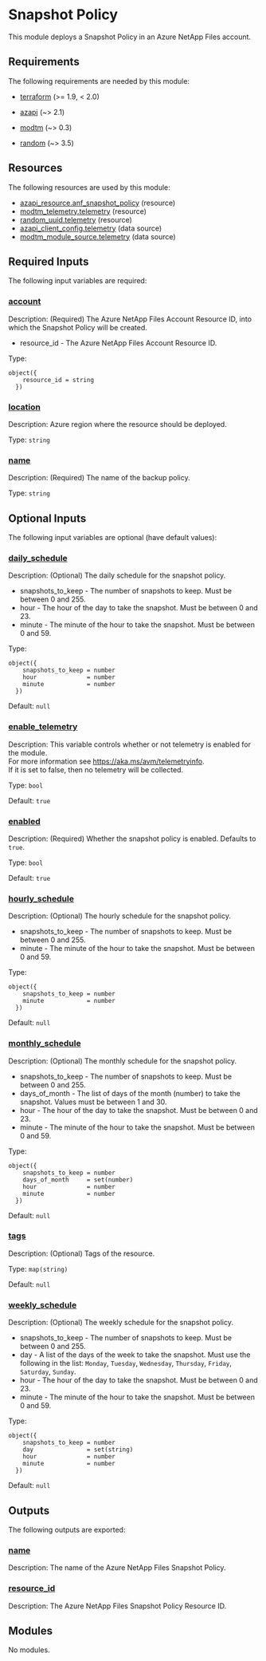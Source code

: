 <!-- BEGIN_TF_DOCS -->
# Snapshot Policy

This module deploys a Snapshot Policy in an Azure NetApp Files account.

<!-- markdownlint-disable MD033 -->
## Requirements

The following requirements are needed by this module:

- <a name="requirement_terraform"></a> [terraform](#requirement\_terraform) (>= 1.9, < 2.0)

- <a name="requirement_azapi"></a> [azapi](#requirement\_azapi) (~> 2.1)

- <a name="requirement_modtm"></a> [modtm](#requirement\_modtm) (~> 0.3)

- <a name="requirement_random"></a> [random](#requirement\_random) (~> 3.5)

## Resources

The following resources are used by this module:

- [azapi_resource.anf_snapshot_policy](https://registry.terraform.io/providers/azure/azapi/latest/docs/resources/resource) (resource)
- [modtm_telemetry.telemetry](https://registry.terraform.io/providers/azure/modtm/latest/docs/resources/telemetry) (resource)
- [random_uuid.telemetry](https://registry.terraform.io/providers/hashicorp/random/latest/docs/resources/uuid) (resource)
- [azapi_client_config.telemetry](https://registry.terraform.io/providers/azure/azapi/latest/docs/data-sources/client_config) (data source)
- [modtm_module_source.telemetry](https://registry.terraform.io/providers/azure/modtm/latest/docs/data-sources/module_source) (data source)

<!-- markdownlint-disable MD013 -->
## Required Inputs

The following input variables are required:

### <a name="input_account"></a> [account](#input\_account)

Description:   (Required) The Azure NetApp Files Account Resource ID, into which the Snapshot Policy will be created.

  - resource\_id - The Azure NetApp Files Account Resource ID.

Type:

```hcl
object({
    resource_id = string
  })
```

### <a name="input_location"></a> [location](#input\_location)

Description: Azure region where the resource should be deployed.

Type: `string`

### <a name="input_name"></a> [name](#input\_name)

Description: (Required) The name of the backup policy.

Type: `string`

## Optional Inputs

The following input variables are optional (have default values):

### <a name="input_daily_schedule"></a> [daily\_schedule](#input\_daily\_schedule)

Description:   (Optional) The daily schedule for the snapshot policy.

  - snapshots\_to\_keep - The number of snapshots to keep. Must be between 0 and 255.
  - hour              - The hour of the day to take the snapshot. Must be between 0 and 23.
  - minute            - The minute of the hour to take the snapshot. Must be between 0 and 59.

Type:

```hcl
object({
    snapshots_to_keep = number
    hour              = number
    minute            = number
  })
```

Default: `null`

### <a name="input_enable_telemetry"></a> [enable\_telemetry](#input\_enable\_telemetry)

Description: This variable controls whether or not telemetry is enabled for the module.  
For more information see <https://aka.ms/avm/telemetryinfo>.  
If it is set to false, then no telemetry will be collected.

Type: `bool`

Default: `true`

### <a name="input_enabled"></a> [enabled](#input\_enabled)

Description: (Required) Whether the snapshot policy is enabled. Defaults to `true`.

Type: `bool`

Default: `true`

### <a name="input_hourly_schedule"></a> [hourly\_schedule](#input\_hourly\_schedule)

Description:   (Optional) The hourly schedule for the snapshot policy.

  - snapshots\_to\_keep - The number of snapshots to keep. Must be between 0 and 255.
  - minute            - The minute of the hour to take the snapshot. Must be between 0 and 59.

Type:

```hcl
object({
    snapshots_to_keep = number
    minute            = number
  })
```

Default: `null`

### <a name="input_monthly_schedule"></a> [monthly\_schedule](#input\_monthly\_schedule)

Description:   (Optional) The monthly schedule for the snapshot policy.

  - snapshots\_to\_keep - The number of snapshots to keep. Must be between 0 and 255.
  - days\_of\_month     - The list of days of the month (number) to take the snapshot. Values must be between 1 and 30.
  - hour              - The hour of the day to take the snapshot. Must be between 0 and 23.
  - minute            - The minute of the hour to take the snapshot. Must be between 0 and 59.

Type:

```hcl
object({
    snapshots_to_keep = number
    days_of_month     = set(number)
    hour              = number
    minute            = number
  })
```

Default: `null`

### <a name="input_tags"></a> [tags](#input\_tags)

Description: (Optional) Tags of the resource.

Type: `map(string)`

Default: `null`

### <a name="input_weekly_schedule"></a> [weekly\_schedule](#input\_weekly\_schedule)

Description:   (Optional) The weekly schedule for the snapshot policy.

  - snapshots\_to\_keep - The number of snapshots to keep. Must be between 0 and 255.
  - day               - A list of the days of the week to take the snapshot. Must use the following in the list: `Monday`, `Tuesday`, `Wednesday`, `Thursday`, `Friday`, `Saturday`, `Sunday`.
  - hour              - The hour of the day to take the snapshot. Must be between 0 and 23.
  - minute            - The minute of the hour to take the snapshot. Must be between 0 and 59.

Type:

```hcl
object({
    snapshots_to_keep = number
    day               = set(string)
    hour              = number
    minute            = number
  })
```

Default: `null`

## Outputs

The following outputs are exported:

### <a name="output_name"></a> [name](#output\_name)

Description: The name of the Azure NetApp Files Snapshot Policy.

### <a name="output_resource_id"></a> [resource\_id](#output\_resource\_id)

Description: The Azure NetApp Files Snapshot Policy Resource ID.

## Modules

No modules.

<!-- END_TF_DOCS -->